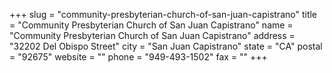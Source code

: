 +++
slug = "community-presbyterian-church-of-san-juan-capistrano"
title = "Community Presbyterian Church of San Juan Capistrano"
name = "Community Presbyterian Church of San Juan Capistrano"
address = "32202 Del Obispo Street"
city = "San Juan Capistrano"
state = "CA"
postal = "92675"
website = ""
phone = "949-493-1502"
fax = ""
+++
